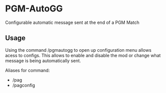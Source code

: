 # PGM-AutoGG #
Configurable automatic message sent at the end of a PGM Match

## Usage ##
Using the command /pgmautogg to open up configuration menu allows acess to configs. This allows to enable and disable the mod or change what message is being automatically sent.

Aliases for command:
- /pag
- /pagconfig
